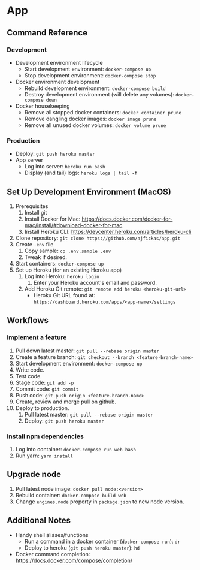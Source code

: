 # App

## Command Reference

### Development
- Development environment lifecycle
  - Start development environment: `docker-compose up`
  - Stop development environment: `docker-compose stop`
- Docker environment development
  - Rebuild development environment: `docker-compose build`
  - Destroy development environment (will delete any volumes): `docker-compose down`
- Docker housekeeping
  - Remove all stopped docker containers: `docker container prune`
  - Remove dangling docker images: `docker image prune`
  - Remove all unused docker volumes: `docker volume prune`

### Production
- Deploy: `git push heroku master`
- App server
  - Log into server: `heroku run bash`
  - Display (and tail) logs: `heroku logs | tail -f`

## Set Up Development Environment (MacOS)
1. Prerequisites
    1. Install git
    2. Install Docker for Mac: https://docs.docker.com/docker-for-mac/install/#download-docker-for-mac
    3. Install Heroku CLI: https://devcenter.heroku.com/articles/heroku-cli
2. Clone repository: `git clone https://github.com/ajfickas/app.git`
3. Create `.env` file
    1. Copy sample: `cp .env.sample .env`
    2. Tweak if desired.
4. Start containers: `docker-compose up`
5. Set up Heroku (for an existing Heroku app)
    1. Log into Heroku: `heroku login`
        1. Enter your Heroku account's email and password.
    2. Add Heroku Git remote: `git remote add heroku <heroku-git-url>`
        - Heroku Git URL found at: `https://dashboard.heroku.com/apps/<app-name>/settings`

## Workflows

### Implement a feature
1. Pull down latest master: `git pull --rebase origin master`
2. Create a feature branch: `git checkout --branch <feature-branch-name>`
3. Start development environment: `docker-compose up`
4. Write code.
5. Test code.
6. Stage code: `git add -p`
7. Commit code: `git commit`
8. Push code: `git push origin <feature-branch-name>`
9. Create, review and merge pull on github.
10. Deploy to production.
    1. Pull latest master: `git pull --rebase origin master`
    2. Deploy: `git push heroku master`

### Install npm dependencies
1. Log into container: `docker-compose run web bash`
2. Run yarn: `yarn install`

## Upgrade node
1. Pull latest node image: `docker pull node:<version>`
2. Rebuild container: `docker-compose build web`
3. Change `engines.node` property in `package.json` to new node version.

## Additional Notes
- Handy shell aliases/functions
  - Run a command in a docker container (`docker-compose run`): `dr`
  - Deploy to heroku (`git push heroku master`): `hd`
- Docker command completion: https://docs.docker.com/compose/completion/
